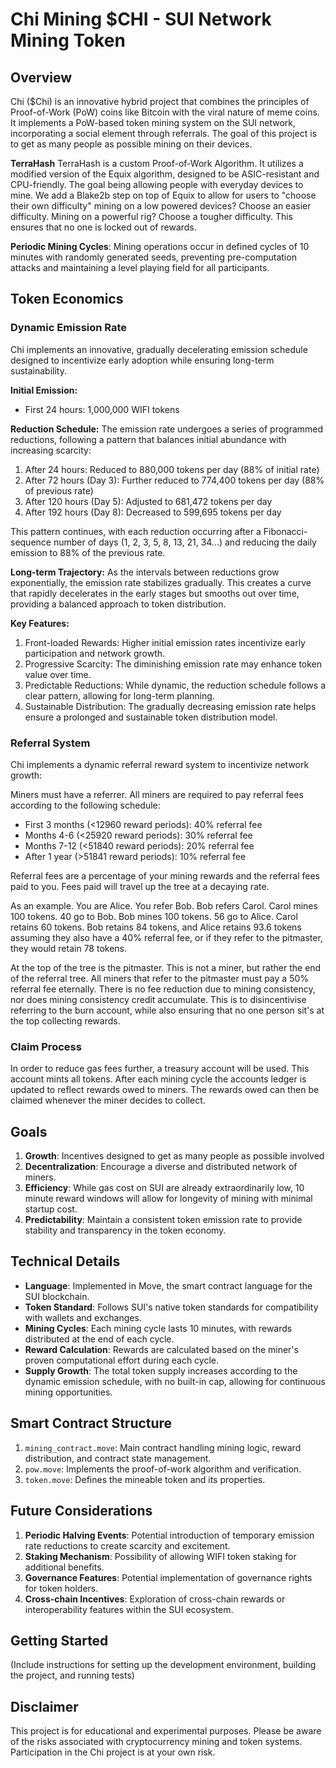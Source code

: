 # Chi Mining $CHI - SUI Network Mining Token

## Overview

Chi ($Chi) is an innovative hybrid project that combines the principles of Proof-of-Work (PoW) coins like Bitcoin with the viral nature of meme coins. It implements a PoW-based token mining system on the SUI network, incorporating a social element through referrals. The goal of this project is to get as many people as possible mining on their devices.

**TerraHash**
TerraHash is a custom Proof-of-Work Algorithm. It utilizes a modified version of the Equix algorithm, designed to be ASIC-resistant and CPU-friendly. The goal being allowing people with everyday devices to mine. We add a Blake2b step on top of Equix to allow for users to "choose their own difficulty" mining on a low powered devices? Choose an easier difficulty. Mining on a powerful rig? Choose a tougher difficulty. This ensures that no one is locked out of rewards.

**Periodic Mining Cycles**: Mining operations occur in defined cycles of 10 minutes with randomly generated seeds, preventing pre-computation attacks and maintaining a level playing field for all participants.

## Token Economics

### Dynamic Emission Rate

Chi implements an innovative, gradually decelerating emission schedule designed to incentivize early adoption while ensuring long-term sustainability.

**Initial Emission:**

- First 24 hours: 1,000,000 WIFI tokens

**Reduction Schedule:**
The emission rate undergoes a series of programmed reductions, following a pattern that balances initial abundance with increasing scarcity:

1. After 24 hours: Reduced to 880,000 tokens per day (88% of initial rate)
2. After 72 hours (Day 3): Further reduced to 774,400 tokens per day (88% of previous rate)
3. After 120 hours (Day 5): Adjusted to 681,472 tokens per day
4. After 192 hours (Day 8): Decreased to 599,695 tokens per day

This pattern continues, with each reduction occurring after a Fibonacci-sequence number of days (1, 2, 3, 5, 8, 13, 21, 34...) and reducing the daily emission to 88% of the previous rate.

**Long-term Trajectory:**
As the intervals between reductions grow exponentially, the emission rate stabilizes gradually. This creates a curve that rapidly decelerates in the early stages but smooths out over time, providing a balanced approach to token distribution.

**Key Features:**

1. Front-loaded Rewards: Higher initial emission rates incentivize early participation and network growth.
2. Progressive Scarcity: The diminishing emission rate may enhance token value over time.
3. Predictable Reductions: While dynamic, the reduction schedule follows a clear pattern, allowing for long-term planning.
4. Sustainable Distribution: The gradually decreasing emission rate helps ensure a prolonged and sustainable token distribution model.

### Referral System

Chi implements a dynamic referral reward system to incentivize network growth:

Miners must have a referrer. All miners are required to pay referral fees according to the following schedule:

- First 3 months (<12960 reward periods): 40% referral fee
- Months 4-6 (<25920 reward periods): 30% referral fee
- Months 7-12 (<51840 reward periods): 20% referral fee
- After 1 year (>51841 reward periods): 10% referral fee

Referral fees are a percentage of your mining rewards and the referral fees paid to you. Fees paid will travel up the tree at a decaying rate.

As an example. You are Alice. You refer Bob. Bob refers Carol. Carol mines 100 tokens. 40 go to Bob. Bob mines 100 tokens. 56 go to Alice. Carol retains 60 tokens. Bob retains 84 tokens, and Alice retains 93.6 tokens assuming they also have a 40% referral fee, or if they refer to the pitmaster, they would retain 78 tokens.

At the top of the tree is the pitmaster. This is not a miner, but rather the end of the referral tree. All miners that refer to the pitmaster must pay a 50% referral fee eternally. There is no fee reduction due to mining consistency, nor does mining consistency credit accumulate. This is to disincentivise referring to the burn account, while also ensuring that no one person sit's at the top collecting rewards.

### Claim Process

In order to reduce gas fees further, a treasury account will be used. This account mints all tokens. After each mining cycle the accounts ledger is updated to reflect rewards owed to miners. The rewards owed can then be claimed whenever the miner decides to collect.

## Goals

1. **Growth**: Incentives designed to get as many people as possible involved
2. **Decentralization**: Encourage a diverse and distributed network of miners.
3. **Efficiency**: While gas cost on SUI are already extraordinarily low, 10 minute reward windows will allow for longevity of mining with minimal startup cost.
4. **Predictability**: Maintain a consistent token emission rate to provide stability and transparency in the token economy.

## Technical Details

- **Language**: Implemented in Move, the smart contract language for the SUI blockchain.
- **Token Standard**: Follows SUI's native token standards for compatibility with wallets and exchanges.
- **Mining Cycles**: Each mining cycle lasts 10 minutes, with rewards distributed at the end of each cycle.
- **Reward Calculation**: Rewards are calculated based on the miner's proven computational effort during each cycle.
- **Supply Growth**: The total token supply increases according to the dynamic emission schedule, with no built-in cap, allowing for continuous mining opportunities.

## Smart Contract Structure

1. `mining_contract.move`: Main contract handling mining logic, reward distribution, and contract state management.
2. `pow.move`: Implements the proof-of-work algorithm and verification.
3. `token.move`: Defines the mineable token and its properties.

## Future Considerations

1. **Periodic Halving Events**: Potential introduction of temporary emission rate reductions to create scarcity and excitement.
2. **Staking Mechanism**: Possibility of allowing WIFI token staking for additional benefits.
3. **Governance Features**: Potential implementation of governance rights for token holders.
4. **Cross-chain Incentives**: Exploration of cross-chain rewards or interoperability features within the SUI ecosystem.

## Getting Started

(Include instructions for setting up the development environment, building the project, and running tests)

## Disclaimer

This project is for educational and experimental purposes. Please be aware of the risks associated with cryptocurrency mining and token systems. Participation in the Chi project is at your own risk.
